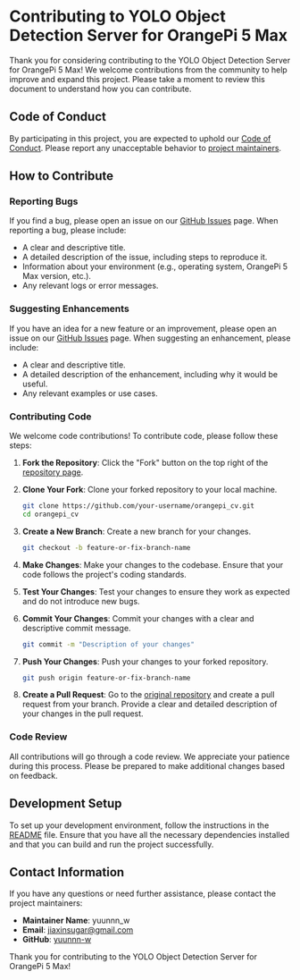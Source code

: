 # Contributing to YOLO Object Detection Server for OrangePi 5 Max

Thank you for considering contributing to the YOLO Object Detection Server for OrangePi 5 Max! We welcome contributions from the community to help improve and expand this project. Please take a moment to review this document to understand how you can contribute.

## Code of Conduct

By participating in this project, you are expected to uphold our [Code of Conduct](CODE_OF_CONDUCT.md). Please report any unacceptable behavior to [project maintainers](#contact-information).

## How to Contribute

### Reporting Bugs

If you find a bug, please open an issue on our [GitHub Issues](https://github.com/yuunnn-w/orangepi_cv/issues) page. When reporting a bug, please include:

- A clear and descriptive title.
- A detailed description of the issue, including steps to reproduce it.
- Information about your environment (e.g., operating system, OrangePi 5 Max version, etc.).
- Any relevant logs or error messages.

### Suggesting Enhancements

If you have an idea for a new feature or an improvement, please open an issue on our [GitHub Issues](https://github.com/yuunnn-w/orangepi_cv/issues) page. When suggesting an enhancement, please include:

- A clear and descriptive title.
- A detailed description of the enhancement, including why it would be useful.
- Any relevant examples or use cases.

### Contributing Code

We welcome code contributions! To contribute code, please follow these steps:

1. **Fork the Repository**: Click the "Fork" button on the top right of the [repository page](https://github.com/yuunnn-w/orangepi_cv).

2. **Clone Your Fork**: Clone your forked repository to your local machine.

   ```bash
   git clone https://github.com/your-username/orangepi_cv.git
   cd orangepi_cv
   ```

3. **Create a New Branch**: Create a new branch for your changes.

   ```bash
   git checkout -b feature-or-fix-branch-name
   ```

4. **Make Changes**: Make your changes to the codebase. Ensure that your code follows the project's coding standards.

5. **Test Your Changes**: Test your changes to ensure they work as expected and do not introduce new bugs.

6. **Commit Your Changes**: Commit your changes with a clear and descriptive commit message.

   ```bash
   git commit -m "Description of your changes"
   ```

7. **Push Your Changes**: Push your changes to your forked repository.

   ```bash
   git push origin feature-or-fix-branch-name
   ```

8. **Create a Pull Request**: Go to the [original repository](https://github.com/yuunnn-w/orangepi_cv) and create a pull request from your branch. Provide a clear and detailed description of your changes in the pull request.

### Code Review

All contributions will go through a code review. We appreciate your patience during this process. Please be prepared to make additional changes based on feedback.

## Development Setup

To set up your development environment, follow the instructions in the [README](README.md) file. Ensure that you have all the necessary dependencies installed and that you can build and run the project successfully.

## Contact Information

If you have any questions or need further assistance, please contact the project maintainers:

- **Maintainer Name**: yuunnn_w
- **Email**: [jiaxinsugar@gmail.com](mailto:jiaxinsugar@gmail.com)
- **GitHub**: [yuunnn-w](https://github.com/yuunnn-w)

Thank you for contributing to the YOLO Object Detection Server for OrangePi 5 Max!
